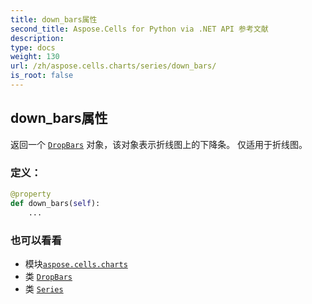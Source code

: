 ```yaml
---
title: down_bars属性
second_title: Aspose.Cells for Python via .NET API 参考文献
description:
type: docs
weight: 130
url: /zh/aspose.cells.charts/series/down_bars/
is_root: false
---
```

## down_bars属性

返回一个 [`DropBars`](/cells/python-net/zh/aspose.cells.charts/dropbars) 对象，该对象表示折线图上的下降条。
仅适用于折线图。
### 定义：
```python
@property
def down_bars(self):
    ...
```

### 也可以看看
* 模块[`aspose.cells.charts`](../../)
* 类 [`DropBars`](/cells/python-net/zh/aspose.cells.charts/dropbars)
* 类 [`Series`](/cells/python-net/zh/aspose.cells.charts/series)
